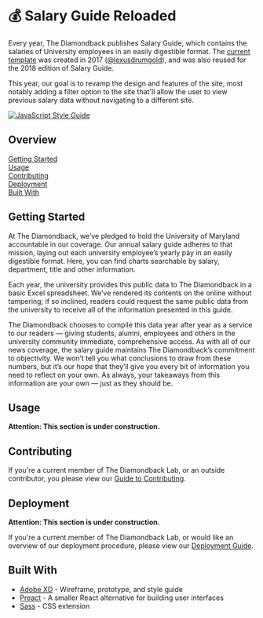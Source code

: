 # :moneybag: Salary Guide Reloaded

Every year, The Diamondback publishes Salary Guide, which contains the salaries
of University employees in an easily digestible format. The [current
template](http://salaryguide.diamondbacklab.com) was created in 2017
([@lexusdrumgold](https://github.com/lexusdrumgold)), and was also reused for
the 2018 edition of Salary Guide.

This year, our goal is to revamp the design and features of the site, most notably
adding a filter option to the site that'll allow the user to view previous
salary data without navigating to a different site.

[![JavaScript Style Guide](https://img.shields.io/badge/code_style-standard-brightgreen.svg)](https://standardjs.com)

## Overview

[Getting Started](#getting-started)  
[Usage](#usage)  
[Contributing](#contributing)  
[Deployment](#deployment)  
[Built With](#built-with)

## Getting Started

At The Diamondback, we’ve pledged to hold the University of Maryland accountable
in our coverage. Our annual salary guide adheres to that mission, laying out
each university employee’s yearly pay in an easily digestible format. Here, you
can find charts searchable by salary, department, title and other information. 

Each year, the university provides this public data to The Diamondback in a
basic Excel spreadsheet. We’ve rendered its contents on the online without
tampering; if so inclined, readers could request the same public data from the
university to receive all of the information presented in this guide. 

The Diamondback chooses to compile this data year after year as a service to our
readers — giving students, alumni, employees and others in the university
community immediate, comprehensive access. As with all of our news coverage, the
salary guide maintains The Diamondback’s commitment to objectivity. We won’t
tell you what conclusions to draw from these numbers, but it’s our hope that
they’ll give you every bit of information you need to reflect on your own. As
always, your takeaways from this information are your own — just as they should
be.

## Usage

**Attention: This section is under construction.**

## Contributing

If you're a current member of The Diamondback Lab, or an outside contributor,
you please view our [Guide to Contributing](CONTRIBUTING.md).

## Deployment

**Attention: This section is under construction.**

If you're a current member of The Diamondback Lab, or would like an overview of
our deployment procedure, please view our [Deployment Guide](DEPLOYMENT.md).

## Built With

- [Adobe XD](https://www.adobe.com/products/xd.html) - Wireframe, prototype, and style guide
- [Preact](https://preactjs.com/) - A smaller React alternative for building user interfaces
- [Sass](https://sass-lang.com/) - CSS extension
